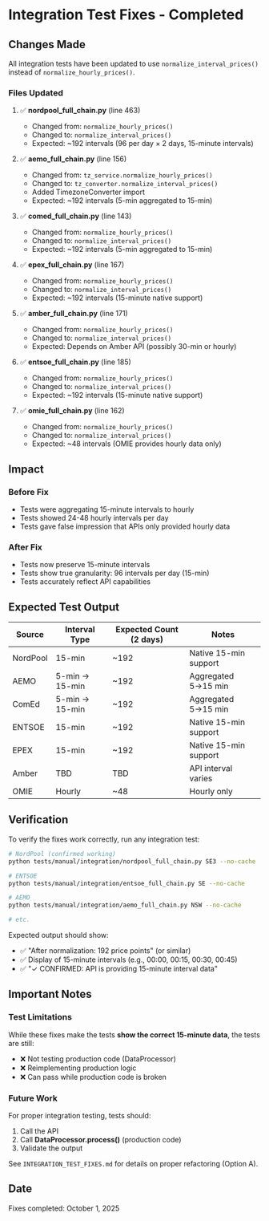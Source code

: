 # Integration Test Fixes - Completed

## Changes Made

All integration tests have been updated to use `normalize_interval_prices()` instead of `normalize_hourly_prices()`.

### Files Updated

1. ✅ **nordpool_full_chain.py** (line 463)
   - Changed from: `normalize_hourly_prices()`
   - Changed to: `normalize_interval_prices()`
   - Expected: ~192 intervals (96 per day × 2 days, 15-minute intervals)

2. ✅ **aemo_full_chain.py** (line 156)
   - Changed from: `tz_service.normalize_hourly_prices()`
   - Changed to: `tz_converter.normalize_interval_prices()`
   - Added TimezoneConverter import
   - Expected: ~192 intervals (5-min aggregated to 15-min)

3. ✅ **comed_full_chain.py** (line 143)
   - Changed from: `normalize_hourly_prices()`
   - Changed to: `normalize_interval_prices()`
   - Expected: ~192 intervals (5-min aggregated to 15-min)

4. ✅ **epex_full_chain.py** (line 167)
   - Changed from: `normalize_hourly_prices()`
   - Changed to: `normalize_interval_prices()`
   - Expected: ~192 intervals (15-minute native support)

5. ✅ **amber_full_chain.py** (line 171)
   - Changed from: `normalize_hourly_prices()`
   - Changed to: `normalize_interval_prices()`
   - Expected: Depends on Amber API (possibly 30-min or hourly)

6. ✅ **entsoe_full_chain.py** (line 185)
   - Changed from: `normalize_hourly_prices()`
   - Changed to: `normalize_interval_prices()`
   - Expected: ~192 intervals (15-minute native support)

7. ✅ **omie_full_chain.py** (line 162)
   - Changed from: `normalize_hourly_prices()`
   - Changed to: `normalize_interval_prices()`
   - Expected: ~48 intervals (OMIE provides hourly data only)

## Impact

### Before Fix
- Tests were aggregating 15-minute intervals to hourly
- Tests showed 24-48 hourly intervals per day
- Tests gave false impression that APIs only provided hourly data

### After Fix
- Tests now preserve 15-minute intervals
- Tests show true granularity: 96 intervals per day (15-min)
- Tests accurately reflect API capabilities

## Expected Test Output

| Source | Interval Type | Expected Count (2 days) | Notes |
|--------|---------------|-------------------------|-------|
| NordPool | 15-min | ~192 | Native 15-min support |
| AEMO | 5-min → 15-min | ~192 | Aggregated 5→15 min |
| ComEd | 5-min → 15-min | ~192 | Aggregated 5→15 min |
| ENTSOE | 15-min | ~192 | Native 15-min support |
| EPEX | 15-min | ~192 | Native 15-min support |
| Amber | TBD | TBD | API interval varies |
| OMIE | Hourly | ~48 | Hourly only |

## Verification

To verify the fixes work correctly, run any integration test:

```bash
# NordPool (confirmed working)
python tests/manual/integration/nordpool_full_chain.py SE3 --no-cache

# ENTSOE
python tests/manual/integration/entsoe_full_chain.py SE --no-cache

# AEMO
python tests/manual/integration/aemo_full_chain.py NSW --no-cache

# etc.
```

Expected output should show:
- ✅ "After normalization: 192 price points" (or similar)
- ✅ Display of 15-minute intervals (e.g., 00:00, 00:15, 00:30, 00:45)
- ✅ "✓ CONFIRMED: API is providing 15-minute interval data"

## Important Notes

### Test Limitations
While these fixes make the tests **show the correct 15-minute data**, the tests are still:
- ❌ Not testing production code (DataProcessor)
- ❌ Reimplementing production logic
- ❌ Can pass while production code is broken

### Future Work
For proper integration testing, tests should:
1. Call the API
2. Call **DataProcessor.process()** (production code)
3. Validate the output

See `INTEGRATION_TEST_FIXES.md` for details on proper refactoring (Option A).

## Date
Fixes completed: October 1, 2025

